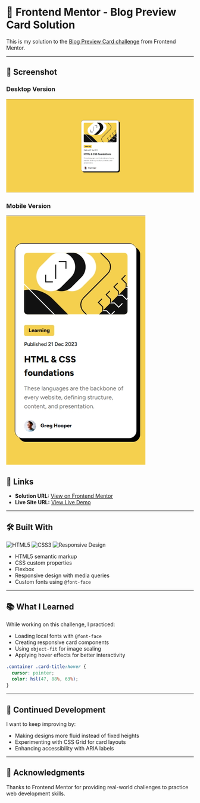 # 📰 Frontend Mentor - Blog Preview Card Solution

This is my solution to the [Blog Preview Card challenge](https://www.frontendmentor.io/challenges/blog-preview-card-ckPaj01IcS) from Frontend Mentor.

---

## 📸 Screenshot

### Desktop Version

![Desktop Screenshot](./design/desktop-design.jpg)

### Mobile Version

![Mobile Screenshot](./design/mobile-design.jpg)

## 🔗 Links

- **Solution URL:** [View on Frontend Mentor](https://www.frontendmentor.io/solutions/responsive-blog-preview-card-using-flexbox-and-custom-fonts-hv9qvxHvEV)
- **Live Site URL:** [View Live Demo](https://juanfeoru.github.io/blog-preview-card/)

---

## 🛠 Built With

![HTML5](https://img.shields.io/badge/HTML5-orange?logo=html5&logoColor=white)
![CSS3](https://img.shields.io/badge/CSS3-blue?logo=css3&logoColor=white)
![Responsive Design](https://img.shields.io/badge/Responsive%20Design-%F0%9F%93%B7-lightgreen)

- HTML5 semantic markup
- CSS custom properties
- Flexbox
- Responsive design with media queries
- Custom fonts using `@font-face`

---

## 📚 What I Learned

While working on this challenge, I practiced:

- Loading local fonts with `@font-face`
- Creating responsive card components
- Using `object-fit` for image scaling
- Applying hover effects for better interactivity

```css
.container .card-title:hover {
  cursor: pointer;
  color: hsl(47, 88%, 63%);
}
```

---

## 📌 Continued Development

I want to keep improving by:

- Making designs more fluid instead of fixed heights
- Experimenting with CSS Grid for card layouts
- Enhancing accessibility with ARIA labels

---

## 🙌 Acknowledgments

Thanks to Frontend Mentor for providing real-world challenges to practice web development skills.
